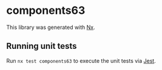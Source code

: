 # components63

This library was generated with [Nx](https://nx.dev).

## Running unit tests

Run `nx test components63` to execute the unit tests via [Jest](https://jestjs.io).
